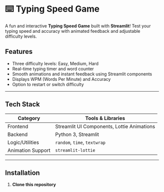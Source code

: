 # ⌨️ Typing Speed Game

A fun and interactive **Typing Speed Game** built with **Streamlit**! Test your typing speed and accuracy with animated feedback and adjustable difficulty levels.


## Features

- Three difficulty levels: Easy, Medium, Hard  
- Real-time typing timer and word counter  
- Smooth animations and instant feedback using Streamlit components  
- Displays WPM (Words Per Minute) and Accuracy  
- Option to restart or switch difficulty  

---

## Tech Stack

| Category         | Tools & Libraries               |
|------------------|----------------------------------|
| Frontend         | Streamlit UI Components, Lottie Animations  |
| Backend          | Python 3, Streamlit              |
| Logic/Utilities  | `random`, `time`, `textwrap`     |
| Animation Support  | `streamlit-lottie`          |

---

## Installation

1. **Clone this repository**



